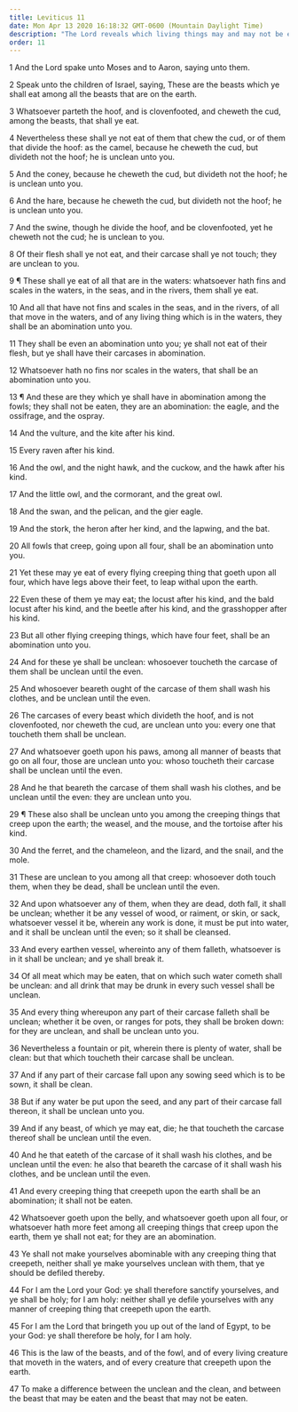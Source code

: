 ```yaml
---
title: Leviticus 11
date: Mon Apr 13 2020 16:18:32 GMT-0600 (Mountain Daylight Time)
description: "The Lord reveals which living things may and may not be eaten, and which things are clean and unclean—He commands Israel: Be holy, for I am holy."
order: 11
---
```


1 And the Lord spake unto Moses and to Aaron, saying unto them.

2 Speak unto the children of Israel, saying, These are the beasts which ye shall eat among all the beasts that are on the earth.

3 Whatsoever parteth the hoof, and is clovenfooted, and cheweth the cud, among the beasts, that shall ye eat.

4 Nevertheless these shall ye not eat of them that chew the cud, or of them that divide the hoof: as the camel, because he cheweth the cud, but divideth not the hoof; he is unclean unto you.

5 And the coney, because he cheweth the cud, but divideth not the hoof; he is unclean unto you.

6 And the hare, because he cheweth the cud, but divideth not the hoof; he is unclean unto you.

7 And the swine, though he divide the hoof, and be clovenfooted, yet he cheweth not the cud; he is unclean to you.

8 Of their flesh shall ye not eat, and their carcase shall ye not touch; they are unclean to you.

9 ¶ These shall ye eat of all that are in the waters: whatsoever hath fins and scales in the waters, in the seas, and in the rivers, them shall ye eat.

10 And all that have not fins and scales in the seas, and in the rivers, of all that move in the waters, and of any living thing which is in the waters, they shall be an abomination unto you.

11 They shall be even an abomination unto you; ye shall not eat of their flesh, but ye shall have their carcases in abomination.

12 Whatsoever hath no fins nor scales in the waters, that shall be an abomination unto you.

13 ¶ And these are they which ye shall have in abomination among the fowls; they shall not be eaten, they are an abomination: the eagle, and the ossifrage, and the ospray.

14 And the vulture, and the kite after his kind.

15 Every raven after his kind.

16 And the owl, and the night hawk, and the cuckow, and the hawk after his kind.

17 And the little owl, and the cormorant, and the great owl.

18 And the swan, and the pelican, and the gier eagle.

19 And the stork, the heron after her kind, and the lapwing, and the bat.

20 All fowls that creep, going upon all four, shall be an abomination unto you.

21 Yet these may ye eat of every flying creeping thing that goeth upon all four, which have legs above their feet, to leap withal upon the earth.

22 Even these of them ye may eat; the locust after his kind, and the bald locust after his kind, and the beetle after his kind, and the grasshopper after his kind.

23 But all other flying creeping things, which have four feet, shall be an abomination unto you.

24 And for these ye shall be unclean: whosoever toucheth the carcase of them shall be unclean until the even.

25 And whosoever beareth ought of the carcase of them shall wash his clothes, and be unclean until the even.

26 The carcases of every beast which divideth the hoof, and is not clovenfooted, nor cheweth the cud, are unclean unto you: every one that toucheth them shall be unclean.

27 And whatsoever goeth upon his paws, among all manner of beasts that go on all four, those are unclean unto you: whoso toucheth their carcase shall be unclean until the even.

28 And he that beareth the carcase of them shall wash his clothes, and be unclean until the even: they are unclean unto you.

29 ¶ These also shall be unclean unto you among the creeping things that creep upon the earth; the weasel, and the mouse, and the tortoise after his kind.

30 And the ferret, and the chameleon, and the lizard, and the snail, and the mole.

31 These are unclean to you among all that creep: whosoever doth touch them, when they be dead, shall be unclean until the even.

32 And upon whatsoever any of them, when they are dead, doth fall, it shall be unclean; whether it be any vessel of wood, or raiment, or skin, or sack, whatsoever vessel it be, wherein any work is done, it must be put into water, and it shall be unclean until the even; so it shall be cleansed.

33 And every earthen vessel, whereinto any of them falleth, whatsoever is in it shall be unclean; and ye shall break it.

34 Of all meat which may be eaten, that on which such water cometh shall be unclean: and all drink that may be drunk in every such vessel shall be unclean.

35 And every thing whereupon any part of their carcase falleth shall be unclean; whether it be oven, or ranges for pots, they shall be broken down: for they are unclean, and shall be unclean unto you.

36 Nevertheless a fountain or pit, wherein there is plenty of water, shall be clean: but that which toucheth their carcase shall be unclean.

37 And if any part of their carcase fall upon any sowing seed which is to be sown, it shall be clean.

38 But if any water be put upon the seed, and any part of their carcase fall thereon, it shall be unclean unto you.

39 And if any beast, of which ye may eat, die; he that toucheth the carcase thereof shall be unclean until the even.

40 And he that eateth of the carcase of it shall wash his clothes, and be unclean until the even: he also that beareth the carcase of it shall wash his clothes, and be unclean until the even.

41 And every creeping thing that creepeth upon the earth shall be an abomination; it shall not be eaten.

42 Whatsoever goeth upon the belly, and whatsoever goeth upon all four, or whatsoever hath more feet among all creeping things that creep upon the earth, them ye shall not eat; for they are an abomination.

43 Ye shall not make yourselves abominable with any creeping thing that creepeth, neither shall ye make yourselves unclean with them, that ye should be defiled thereby.

44 For I am the Lord your God: ye shall therefore sanctify yourselves, and ye shall be holy; for I am holy: neither shall ye defile yourselves with any manner of creeping thing that creepeth upon the earth.

45 For I am the Lord that bringeth you up out of the land of Egypt, to be your God: ye shall therefore be holy, for I am holy.

46 This is the law of the beasts, and of the fowl, and of every living creature that moveth in the waters, and of every creature that creepeth upon the earth.

47 To make a difference between the unclean and the clean, and between the beast that may be eaten and the beast that may not be eaten.
